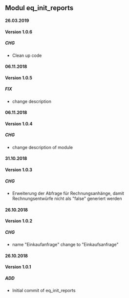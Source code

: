 ## Modul eq_init_reports

#### 26.03.2019
#### Version 1.0.6
##### CHG
- Clean up code

#### 06.11.2018
#### Version 1.0.5
##### FIX
- change description

#### 06.11.2018
#### Version 1.0.4
##### CHG
- change description of module

#### 31.10.2018
#### Version 1.0.3
##### CHG
- Erweiterung der Abfrage für Rechnungsanhänge, damit Rechnungsentwürfe nicht als "false" generiert werden

#### 26.10.2018
#### Version 1.0.2
##### CHG
- name "Einkaufanfrage" change to "Einkaufsanfrage"

#### 26.10.2018
#### Version 1.0.1
##### ADD
- Initial commit of eq_init_reports